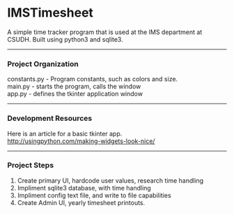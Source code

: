 # IMSTimesheet
A simple time tracker program that is used at the IMS department at CSUDH. Built using python3 and sqlite3.

---
### Project Organization
constants.py - Program constants, such as colors and size.  
main.py - starts the program, calls the window  
app.py - defines the tkinter application window  

---
### Development Resources

Here is an article for a basic tkinter app.  
http://usingpython.com/making-widgets-look-nice/  

---
### Project Steps
1. Create primary UI, hardcode user values, research time handling
2. Impliment sqlite3 database, with time handling
3. Impliment config text file, and write to file capabilities
4. Create Admin UI, yearly timesheet printouts.


